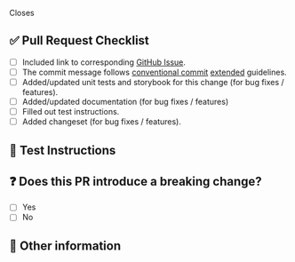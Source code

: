 
Closes <!-- Github issue # here -->

## ✅ Pull Request Checklist

- [ ] Included link to corresponding [GitHub Issue](https://github.com/gohypergiant/standard-toolkit/issues).
- [ ] The commit message follows [conventional commit](https://www.conventionalcommits.org/en/v1.0.0/#summary) [extended](https://github.com/angular/angular/blob/22b96b9/CONTRIBUTING.md#type) guidelines.
- [ ] Added/updated unit tests and storybook for this change (for bug fixes / features).
- [ ] Added/updated documentation (for bug fixes / features)
- [ ] Filled out test instructions.
- [ ] Added changeset (for bug fixes / features).

## 📝 Test Instructions

<!--- Include instructions to test this pull request -->

## ❓ Does this PR introduce a breaking change?

- [ ] Yes
- [ ] No

<!-- If this PR contains a breaking change, please describe the impact and migration path for existing applications below. -->

## 💬 Other information
